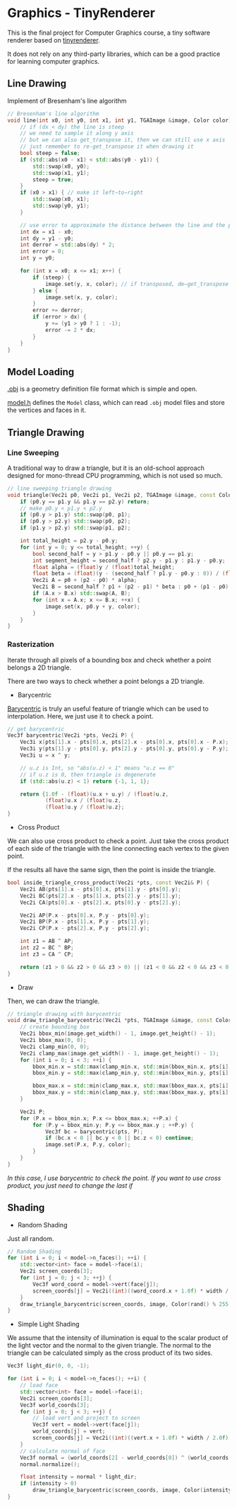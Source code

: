 # Graphics - TinyRenderer

This is the final project for Computer Graphics course, a tiny software renderer based on [tinyrenderer](https://github.com/ssloy/tinyrenderer/wiki).

It does not rely on any third-party libraries, which can be a good practice for learning computer graphics.

## Line Drawing

Implement of Bresenham's line algorithm

```c++
// Bresenham's line algorithm
void line(int x0, int y0, int x1, int y1, TGAImage &image, Color color) {
    // if (dx < dy) the line is steep
    // we need to sample it along y axis
    // but we can also get_transpose it, then we can still use x axis
    // just remember to re-get_transpose it when drawing it
    bool steep = false;
    if (std::abs(x0 - x1) < std::abs(y0 - y1)) {
        std::swap(x0, y0);
        std::swap(x1, y1);
        steep = true;
    }
    if (x0 > x1) { // make it left−to−right
        std::swap(x0, x1);
        std::swap(y0, y1);
    }

    // use error to approximate the distance between the line and the pixel, which can improve performance
    int dx = x1 - x0;
    int dy = y1 - y0;
    int derror = std::abs(dy) * 2;
    int error = 0;
    int y = y0;

    for (int x = x0; x <= x1; x++) {
        if (steep) {
            image.set(y, x, color); // if transposed, de−get_transpose
        } else {
            image.set(x, y, color);
        }
        error += derror;
        if (error > dx) {
            y += (y1 > y0 ? 1 : -1);
            error -= 2 * dx;
        }
    }
}
```

## Model Loading

[.obj](http://en.wikipedia.org/wiki/Wavefront_.obj_file) is a geometry definition file format which is simple and open.

[model.h](model.h) defines the `Model` class, which can read `.obj` model files and store the vertices and faces in it.

## Triangle Drawing

### Line Sweeping

A traditional way to draw a triangle, but it is an old-school approach designed for mono-thread CPU programming, which is not used so much.

```c++
// line sweeping triangle drawing
void triangle(Vec2i p0, Vec2i p1, Vec2i p2, TGAImage &image, const Color& color) {
    if (p0.y == p1.y && p1.y == p2.y) return;
    // make p0.y < p1.y < p2.y
    if (p0.y > p1.y) std::swap(p0, p1);
    if (p0.y > p2.y) std::swap(p0, p2);
    if (p1.y > p2.y) std::swap(p1, p2);

    int total_height = p2.y - p0.y;
    for (int y = 0; y <= total_height; ++y) {
        bool second_half = y > p1.y - p0.y || p0.y == p1.y;
        int segment_height = second_half ? p2.y - p1.y : p1.y - p0.y;
        float alpha = (float)y / (float)total_height;
        float beta = (float)(y - (second_half ? p1.y - p0.y : 0)) / (float) segment_height;
        Vec2i A = p0 + (p2 - p0) * alpha;
        Vec2i B = second_half ? p1 + (p2 - p1) * beta : p0 + (p1 - p0) * beta;
        if (A.x > B.x) std::swap(A, B);
        for (int x = A.x; x <= B.x; ++x) {
            image.set(x, p0.y + y, color);
        }
    }
}
```

### Rasterization

Iterate through all pixels of a bounding box and check whether a point belongs a 2D triangle.

There are two ways to check whether a point belongs a 2D triangle.

- Barycentric

[Barycentric](https://en.wikipedia.org/wiki/Barycentric_coordinate_system) is truly an useful feature of triangle which can be used to interpolation. Here, we just use it to check a point.

```c++
// get barycentric
Vec3f barycentric(Vec2i *pts, Vec2i P) {
    Vec3i x(pts[1].x - pts[0].x, pts[2].x - pts[0].x, pts[0].x - P.x);
    Vec3i y(pts[1].y - pts[0].y, pts[2].y - pts[0].y, pts[0].y - P.y);
    Vec3i u = x ^ y;

    // u.z is Int, so "abs(u.z) < 1" means "u.z == 0"
    // if u.z is 0, then triangle is degenerate
    if (std::abs(u.z) < 1) return {-1, 1, 1};

    return {1.0f - (float)(u.x + u.y) / (float)u.z,
            (float)u.x / (float)u.z,
            (float)u.y / (float)u.z};
}
```

- Cross Product

We can also use cross product to check a point. Just take the cross product of each side of the triangle with the line connecting each vertex to the given point. 

If the results all have the same sign, then the point is inside the triangle.

```c++
bool inside_triangle_cross_product(Vec2i *pts, const Vec2i& P) {
    Vec2i AB(pts[1].x - pts[0].x, pts[1].y - pts[0].y);
    Vec2i BC(pts[2].x - pts[1].x, pts[2].y - pts[1].y);
    Vec2i CA(pts[0].x - pts[2].x, pts[0].y - pts[2].y);

    Vec2i AP(P.x - pts[0].x, P.y - pts[0].y);
    Vec2i BP(P.x - pts[1].x, P.y - pts[1].y);
    Vec2i CP(P.x - pts[2].x, P.y - pts[2].y);

    int z1 = AB ^ AP;
    int z2 = BC ^ BP;
    int z3 = CA ^ CP;

    return (z1 > 0 && z2 > 0 && z3 > 0) || (z1 < 0 && z2 < 0 && z3 < 0);
}
```

- Draw

Then, we can draw the triangle.

```c++
// triangle drawing with barycentric
void draw_triangle_barycentric(Vec2i *pts, TGAImage &image, const Color& color) {
    // create bounding box
    Vec2i bbox_min(image.get_width() - 1, image.get_height() - 1);
    Vec2i bbox_max(0, 0);
    Vec2i clamp_min(0, 0);
    Vec2i clamp_max(image.get_width() - 1, image.get_height() - 1);
    for (int i = 0; i < 3; ++i) {
        bbox_min.x = std::max(clamp_min.x, std::min(bbox_min.x, pts[i].x));
        bbox_min.y = std::max(clamp_min.y, std::min(bbox_min.y, pts[i].y));

        bbox_max.x = std::min(clamp_max.x, std::max(bbox_max.x, pts[i].x));
        bbox_max.y = std::min(clamp_max.y, std::max(bbox_max.y, pts[i].y));
    }

    Vec2i P;
    for (P.x = bbox_min.x; P.x <= bbox_max.x; ++P.x) {
        for (P.y = bbox_min.y; P.y <= bbox_max.y ; ++P.y) {
            Vec3f bc = barycentric(pts, P);
            if (bc.x < 0 || bc.y < 0 || bc.z < 0) continue;
            image.set(P.x, P.y, color);
        }
    }
}
```

*In this case, I use barycentric to check the point. If you want to use cross product, you just need to change the last if*

## Shading

- Random Shading

Just all random.

```c++
// Random Shading
for (int i = 0; i < model->n_faces(); ++i) {
    std::vector<int> face = model->face(i);
    Vec2i screen_coords[3];
    for (int j = 0; j < 3; ++j) {
        Vec3f word_coord = model->vert(face[j]);
        screen_coords[j] = Vec2i((int)((word_coord.x + 1.0f) * width / 2.0f), (int)((word_coord.y + 1.0f) * height / 2.0f));
    }
    draw_triangle_barycentric(screen_coords, image, Color(rand() % 255, rand() % 255, rand() % 255, 255));
}
```

- Simple Light Shading

We assume that the intensity of illumination is equal to the scalar product of the light vector and the normal to the given triangle. The normal to the triangle can be calculated simply as the cross product of its two sides.

```c++
Vec3f light_dir(0, 0, -1);

for (int i = 0; i < model->n_faces(); ++i) {
    // load face
    std::vector<int> face = model->face(i);
    Vec2i screen_coords[3];
    Vec3f world_coords[3];
    for (int j = 0; j < 3; ++j) {
        // load vert and project to screen
        Vec3f vert = model->vert(face[j]);
        world_coords[j] = vert;
        screen_coords[j] = Vec2i((int)((vert.x + 1.0f) * width / 2.0f), (int)((vert.y + 1.0f) * height / 2.0f));
    }
    // calculate normal of face
    Vec3f normal = (world_coords[2] - world_coords[0]) ^ (world_coords[1] - world_coords[0]);
    normal.normalize();

    float intensity = normal * light_dir;
    if (intensity > 0)
        draw_triangle_barycentric(screen_coords, image, Color(intensity * 255, intensity * 255, intensity * 255, 255));
}
```